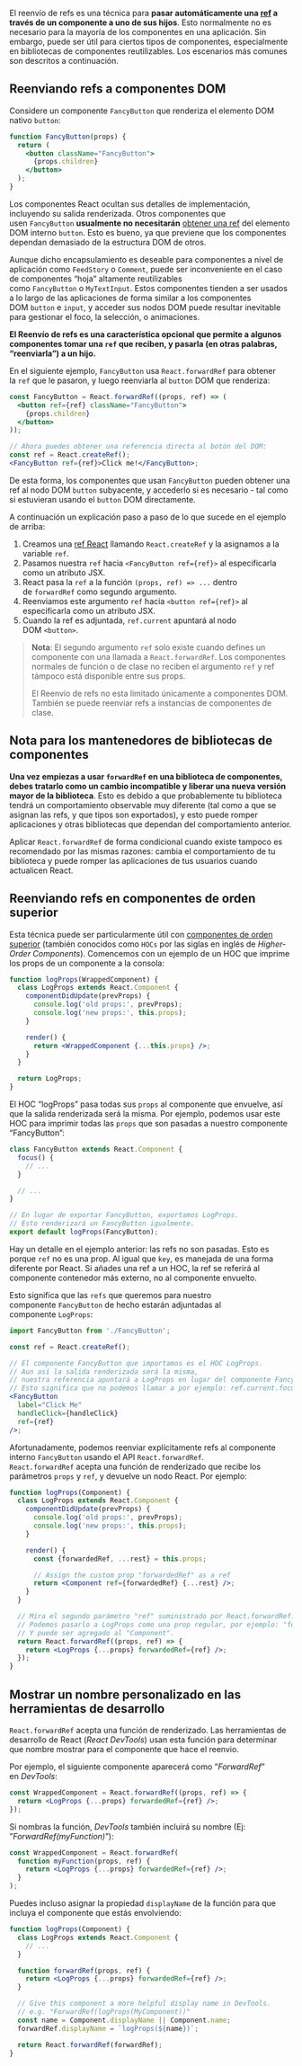 El reenvío de refs es una técnica para **pasar automáticamente una [ref](https://es.reactjs.org/docs/refs-and-the-dom.html) a través de un componente a uno de sus hijos**. Esto normalmente no es necesario para la mayoría de los componentes en una aplicación. Sin embargo, puede ser útil para ciertos tipos de componentes, especialmente en bibliotecas de componentes reutilizables. Los escenarios más comunes son descritos a continuación.

## Reenviando refs a componentes DOM

Considere un componente `FancyButton` que renderiza el elemento DOM nativo `button`:

```jsx
function FancyButton(props) {
  return (
    <button className="FancyButton">
      {props.children}
    </button>
  );
}
```

Los componentes React ocultan sus detalles de implementación, incluyendo su salida renderizada. Otros componentes que usen `FancyButton` **usualmente no necesitarán** [obtener una ref](https://es.reactjs.org/docs/refs-and-the-dom.html) del elemento DOM interno `button`. Esto es bueno, ya que previene que los componentes dependan demasiado de la estructura DOM de otros.

Aunque dicho encapsulamiento es deseable para componentes a nivel de aplicación como `FeedStory` o `Comment`, puede ser inconveniente en el caso de componentes “hoja” altamente reutilizables como `FancyButton` o `MyTextInput`. Estos componentes tienden a ser usados a lo largo de las aplicaciones de forma similar a los componentes DOM `button` e `input`, y acceder sus nodos DOM puede resultar inevitable para gestionar el foco, la selección, o animaciones.

**El Reenvío de refs es una característica opcional que permite a algunos componentes tomar una `ref` que reciben, y pasarla (en otras palabras, “reenviarla”) a un hijo.**

En el siguiente ejemplo, `FancyButton` usa `React.forwardRef` para obtener la `ref` que le pasaron, y luego reenviarla al `button` DOM que renderiza:

```jsx
const FancyButton = React.forwardRef((props, ref) => (
  <button ref={ref} className="FancyButton">
    {props.children}
  </button>
));

// Ahora puedes obtener una referencia directa al botón del DOM:
const ref = React.createRef();
<FancyButton ref={ref}>Click me!</FancyButton>;
```

De esta forma, los componentes que usan `FancyButton` pueden obtener una ref al nodo DOM `button` subyacente, y accederlo si es necesario - tal como si estuvieran usando el `button` DOM directamente.

A continuación un explicación paso a paso de lo que sucede en el ejemplo de arriba:

1.  Creamos una [ref React](https://es.reactjs.org/docs/refs-and-the-dom.html) llamando `React.createRef` y la asignamos a la variable `ref`.
2.  Pasamos nuestra `ref` hacia `<FancyButton ref={ref}>` al especificarla como un atributo JSX.
3.  React pasa la `ref` a la función `(props, ref) => ...` dentro de `forwardRef` como segundo argumento.
4.  Reenviamos este argumento `ref` hacia `<button ref={ref}>` al especificarla como un atributo JSX.
5.  Cuando la ref es adjuntada, `ref.current` apuntará al nodo DOM `<button>`.

> **Nota**: El segundo argumento `ref` solo existe cuando defines un componente con una llamada a `React.forwardRef`. Los componentes normales de función o de clase no reciben el argumento `ref` y ref támpoco está disponible entre sus props.
> 
> El Reenvío de refs no esta limitado únicamente a componentes DOM. También se puede reenviar refs a instancias de componentes de clase.

## Nota para los mantenedores de bibliotecas de componentes

**Una vez empiezas a usar `forwardRef` en una biblioteca de componentes, debes tratarlo como un cambio incompatible y liberar una nueva versión mayor de la biblioteca**. Esto es debido a que probablemente tu biblioteca tendrá un comportamiento observable muy diferente (tal como a que se asignan las refs, y que tipos son exportados), y esto puede romper aplicaciones y otras bibliotecas que dependan del comportamiento anterior.

Aplicar `React.forwardRef` de forma condicional cuando existe tampoco es recomendado por las mismas razones: cambia el comportamiento de tu biblioteca y puede romper las aplicaciones de tus usuarios cuando actualicen React.

## Reenviando refs en componentes de orden superior

Esta técnica puede ser particularmente útil con [componentes de orden superior](https://es.reactjs.org/docs/higher-order-components.html) (también conocidos como `HOCs` por las siglas en inglés de _Higher-Order Components_). Comencemos con un ejemplo de un HOC que imprime los props de un componente a la consola:

```jsx
function logProps(WrappedComponent) {
  class LogProps extends React.Component {
    componentDidUpdate(prevProps) {
      console.log('old props:', prevProps);
      console.log('new props:', this.props);
    }

    render() {
      return <WrappedComponent {...this.props} />;
    }
  }

  return LogProps;
}
```

El HOC “logProps” pasa todas sus `props` al componente que envuelve, así que la salida renderizada será la misma. Por ejemplo, podemos usar este HOC para imprimir todas las `props` que son pasadas a nuestro componente “FancyButton”:

```jsx
class FancyButton extends React.Component {
  focus() {
    // ...
  }

  // ...
}

// En lugar de exportar FancyButton, exportamos LogProps.
// Esto renderizará un FancyButton igualmente.
export default logProps(FancyButton);
```

Hay un detalle en el ejemplo anterior: las refs no son pasadas. Esto es porque `ref` no es una prop. Al igual que `key`, es manejada de una forma diferente por React. Si añades una ref a un HOC, la ref se referirá al componente contenedor más externo, no al componente envuelto.

Esto significa que las `refs` que queremos para nuestro componente `FancyButton` de hecho estarán adjuntadas al componente `LogProps`:

```jsx
import FancyButton from './FancyButton';

const ref = React.createRef();

// El componente FancyButton que importamos es el HOC LogProps.
// Aun así la salida renderizada será la misma,
// nuestra referencia apuntará a LogProps en lugar del componente FancyButton interno!
// Esto significa que no podemos llamar a por ejemplo: ref.current.focus()
<FancyButton
  label="Click Me"
  handleClick={handleClick}
  ref={ref}
/>;
```

Afortunadamente, podemos reenviar explícitamente refs al componente interno `FancyButton` usando el API `React.forwardRef`. 
`React.forwardRef` acepta una función de renderizado que recibe los parámetros `props` y `ref`, y devuelve un nodo React. Por ejemplo:

```jsx
function logProps(Component) {
  class LogProps extends React.Component {
    componentDidUpdate(prevProps) {
      console.log('old props:', prevProps);
      console.log('new props:', this.props);
    }

    render() {
      const {forwardedRef, ...rest} = this.props;

      // Assign the custom prop "forwardedRef" as a ref
      return <Component ref={forwardedRef} {...rest} />;
    }
  }

  // Mira el segundo parámetro "ref" suministrado por React.forwardRef.
  // Podemos pasarlo a LogProps como una prop regular, por ejemplo: "forwardedRef"
  // Y puede ser agregado al "Component".
  return React.forwardRef((props, ref) => {
    return <LogProps {...props} forwardedRef={ref} />;
  });
}
```

## Mostrar un nombre personalizado en las herramientas de desarrollo

`React.forwardRef` acepta una función de renderizado. Las herramientas de desarrollo de React (_React DevTools_) usan esta función para determinar que nombre mostrar para el componente que hace el reenvio.

Por ejemplo, el siguiente componente aparecerá como ”_ForwardRef_” en _DevTools_:

```jsx
const WrappedComponent = React.forwardRef((props, ref) => {
  return <LogProps {...props} forwardedRef={ref} />;
});
```

Si nombras la función, _DevTools_ también incluirá su nombre (Ej: ”_ForwardRef(myFunction)_”):

```jsx
const WrappedComponent = React.forwardRef(
  function myFunction(props, ref) {
    return <LogProps {...props} forwardedRef={ref} />;
  }
);
```

Puedes incluso asignar la propiedad `displayName` de la función para que incluya el componente que estás envolviendo:

```jsx
function logProps(Component) {
  class LogProps extends React.Component {
    // ...
  }

  function forwardRef(props, ref) {
    return <LogProps {...props} forwardedRef={ref} />;
  }

  // Give this component a more helpful display name in DevTools.
  // e.g. "ForwardRef(logProps(MyComponent))"
  const name = Component.displayName || Component.name;
  forwardRef.displayName = `logProps(${name})`;

  return React.forwardRef(forwardRef);
}
```